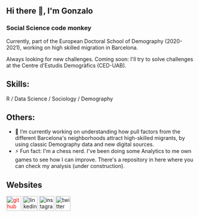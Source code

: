 ## Hi there 👋, I'm Gonzalo
### Social Science code monkey

Currently, part of the European Doctoral School of Demography (2020-2021), working on high skilled migration in Barcelona.

Always looking for new challenges. Coming soon: I'll try to solve challenges at the Centre d'Estudis Demogràfics (CED-UAB).


## Skills: 
 R / Data Science / Sociology / Demography

## Others:

- 🔭 I’m currently working on understanding how pull factors from the different Barcelona's neighborhoods attract high-skilled migrants, by using classic Demography data and new digital sources. 
- ⚡ Fun fact: I'm a chess nerd. I've been doing some Analytics to me own games to see how I can improve. There's a repository in here where you can check my analysis (under construction). 


## Websites
[<img src='https://cdn.jsdelivr.net/npm/simple-icons@3.0.1/icons/github.svg' alt='github' height='40' style='color:red'>](https://github.com/gonzalofichero)  [<img src='https://cdn.jsdelivr.net/npm/simple-icons@3.0.1/icons/linkedin.svg' alt='linkedin' height='40'>](https://www.linkedin.com/in/gonzalo-daniel-garcia-647a6817)  [<img src='https://cdn.jsdelivr.net/npm/simple-icons@3.0.1/icons/instagram.svg' alt='instagram' height='40'>](https://www.instagram.com/f2.2photo)  [<img src='https://cdn.jsdelivr.net/npm/simple-icons@3.0.1/icons/twitter.svg' alt='twitter' height='40'>](https://twitter.com/Ficheroculto)  

